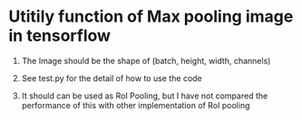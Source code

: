 Utitily function of Max pooling image in tensorflow
======================================================================

1. The Image should be the shape of (batch, height, width, channels)

2. See test.py for the detail of how to use the code

3. It should can be used as RoI Pooling, but I have not compared the performance of this with other implementation of RoI pooling

